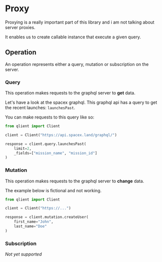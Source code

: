 # Proxy

Proxying is a really important part of this library and i am not talking about server proxies.

It enables us to create callable instance that execute a given query.

## Operation

An operation represents either a query, mutation or subscription on the server.

### Query

This operation makes requests to the graphql server to **get** data.

Let's have a look at the spacex graphql. This graphql api has a query to get the recent launches: `launchesPast`.

You can make requests to this query like so:

```python
from qlient import Client

client = Client("https://api.spacex.land/graphql/")

response = client.query.launchesPast(
    limit=2,
    _fields=["mission_name", "mission_id"]
) 
```

### Mutation

This operation makes requests to the graphql server to **change** data.

The example below is fictional and not working.

```python
from qlient import Client

client = Client("https://...")

response = client.mutation.createUser(
    first_name="John",
    last_name="Doe"
) 
```

### Subscription

_Not yet supported_